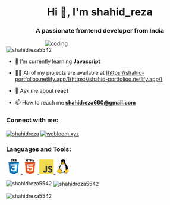 <h1 align="center">Hi 👋, I'm shahid_reza</h1>
<h3 align="center">A passionate frontend developer from India</h3>

<img align="right" alt="coding" width="400px" src="https://user-images.githubusercontent.com/55389276/140866485-8fb1c876-9a8f-4d6a-98dc-08c4981eaf70.gif">

<p align="left"> <img src="https://komarev.com/ghpvc/?username=shahidreza5542&label=Profile%20views&color=0e75b6&style=flat" alt="shahidreza5542" /> </p>

- 🌱 I’m currently learning **Javascript**

- 👨‍💻 All of my projects are available at [https://shahid-portfolioo.netlify.app/](https://shahid-portfolioo.netlify.app/)

- 💬 Ask me about **react**

- 📫 How to reach me **shahidreza660@gmail.com**

<h3 align="left">Connect with me:</h3>
<p align="left">
<a href="https://linkedin.com/in/shahidreza](https://www.linkedin.com/in/shahid-reza-4512b7344/" target="blank"><img align="center" src="https://raw.githubusercontent.com/rahuldkjain/github-profile-readme-generator/master/src/images/icons/Social/linked-in-alt.svg" alt="shahidreza" height="30" width="40" /></a>
<a href="https://instagram.com/webloom.xyz" target="blank"><img align="center" src="https://raw.githubusercontent.com/rahuldkjain/github-profile-readme-generator/master/src/images/icons/Social/instagram.svg" alt="webloom.xyz" height="30" width="40" /></a>
</p>

<h3 align="left">Languages and Tools:</h3>
<p align="left"> <a href="https://www.w3schools.com/css/" target="_blank" rel="noreferrer"> <img src="https://raw.githubusercontent.com/devicons/devicon/master/icons/css3/css3-original-wordmark.svg" alt="css3" width="40" height="40"/> </a> <a href="https://www.w3.org/html/" target="_blank" rel="noreferrer"> <img src="https://raw.githubusercontent.com/devicons/devicon/master/icons/html5/html5-original-wordmark.svg" alt="html5" width="40" height="40"/> </a> <a href="https://developer.mozilla.org/en-US/docs/Web/JavaScript" target="_blank" rel="noreferrer"> <img src="https://raw.githubusercontent.com/devicons/devicon/master/icons/javascript/javascript-original.svg" alt="javascript" width="40" height="40"/> </a> <a href="https://www.linux.org/" target="_blank" rel="noreferrer"> <img src="https://raw.githubusercontent.com/devicons/devicon/master/icons/linux/linux-original.svg" alt="linux" width="40" height="40"/> </a> </p>

<p><img align="left" src="https://github-readme-stats.vercel.app/api/top-langs?username=shahidreza5542&show_icons=true&locale=en&layout=compact" alt="shahidreza5542" /></p>

<p>&nbsp;<img align="center" src="https://github-readme-stats.vercel.app/api?username=shahidreza5542&show_icons=true&locale=en" alt="shahidreza5542" /></p>

<p><img align="center" src="https://github-readme-streak-stats.herokuapp.com/?user=shahidreza5542&" alt="shahidreza5542" /></p>
